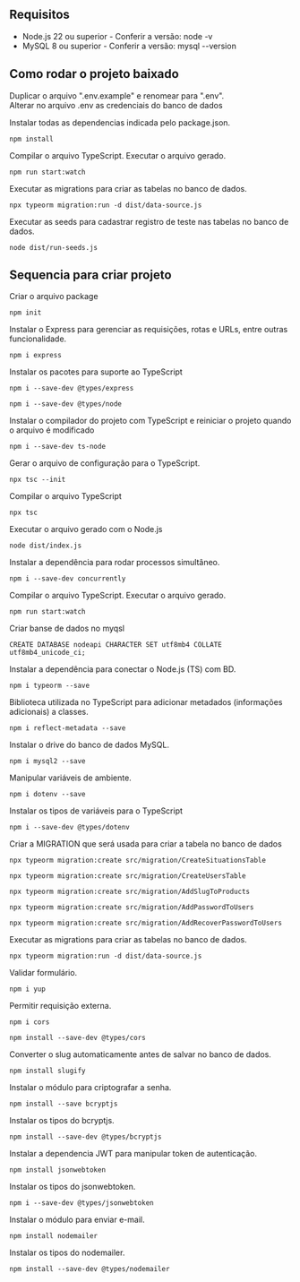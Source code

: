 ## Requisitos

* Node.js 22 ou superior - Conferir a versão: node -v
* MySQL 8 ou superior - Conferir a versão: mysql --version

## Como rodar o projeto baixado

Duplicar o arquivo ".env.example" e renomear para ".env".<br>
Alterar no arquivo .env as credenciais do banco de dados<br>

Instalar todas as dependencias indicada pelo package.json.
```
npm install
```

Compilar o arquivo TypeScript. Executar o arquivo gerado.
```
npm run start:watch
```

Executar as migrations para criar as tabelas no banco de dados.
```
npx typeorm migration:run -d dist/data-source.js
```

Executar as seeds para cadastrar registro de teste nas tabelas no banco de dados.
```
node dist/run-seeds.js
```
## Sequencia para criar projeto

Criar o arquivo package
```
npm init
``` 

Instalar o Express para gerenciar as requisições, rotas e URLs, entre outras funcionalidade.
``` 
npm i express 
``` 

Instalar os pacotes para suporte ao TypeScript
```
npm i --save-dev @types/express
```
```
npm i --save-dev @types/node
```

Instalar o compilador do projeto com TypeScript e reiniciar o projeto quando o arquivo é modificado
```
npm i --save-dev ts-node
```

Gerar o arquivo de configuração para o TypeScript.
```
npx tsc --init
```

Compilar o arquivo TypeScript
```
npx tsc
```

Executar o arquivo gerado com o Node.js
```
node dist/index.js
```

Instalar a dependência para rodar processos simultâneo.
```
npm i --save-dev concurrently
```

Compilar o arquivo TypeScript. Executar o arquivo gerado.
```
npm run start:watch
```

Criar banse de dados no myqsl 
```
CREATE DATABASE nodeapi CHARACTER SET utf8mb4 COLLATE utf8mb4_unicode_ci;
```

Instalar a dependência para conectar o Node.js (TS) com BD.
```
npm i typeorm --save
```

Biblioteca utilizada no TypeScript para adicionar metadados (informações adicionais) a classes.
```
npm i reflect-metadata --save
```

Instalar o drive do banco de dados MySQL.
```
npm i mysql2 --save
```

Manipular variáveis de ambiente.
```
npm i dotenv --save
```

Instalar os tipos de variáveis para o TypeScript

```
npm i --save-dev @types/dotenv
```

Criar a MIGRATION que será usada para criar a tabela no banco de dados

```
npx typeorm migration:create src/migration/CreateSituationsTable
``` 
```
npx typeorm migration:create src/migration/CreateUsersTable
```
```
npx typeorm migration:create src/migration/AddSlugToProducts
```
```
npx typeorm migration:create src/migration/AddPasswordToUsers
```
```
npx typeorm migration:create src/migration/AddRecoverPasswordToUsers
```


Executar as migrations para criar as tabelas no banco de dados.
```
npx typeorm migration:run -d dist/data-source.js
```

Validar formulário.
```
npm i yup
```

Permitir requisição externa.
```
npm i cors
```
```
npm install --save-dev @types/cors
```

Converter o slug automaticamente antes de salvar no banco de dados.
```
npm install slugify
```

Instalar o módulo para criptografar a senha.
```
npm install --save bcryptjs

```
Instalar os tipos do bcryptjs.
```
npm install --save-dev @types/bcryptjs
```

Instalar a dependencia JWT para manipular token de autenticação.
```
npm install jsonwebtoken
```
Instalar os tipos do jsonwebtoken.
```
npm i --save-dev @types/jsonwebtoken
```

Instalar o módulo para enviar e-mail.
```
npm install nodemailer
```
Instalar os tipos do nodemailer.
```
npm install --save-dev @types/nodemailer
```